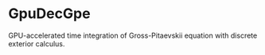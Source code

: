# GpuDecGpe
GPU-accelerated time integration of Gross-Pitaevskii equation with discrete exterior calculus.
